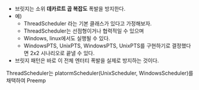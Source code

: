 * 브릿지는 소위 **데카르트 곱 복잡도** 폭발을 방지한다.
* 예)
	* ThreadScheduler 라는 기본 클래스가 있다고 가정해보자.
	* ThreadScheduler는 선점형이거나 협력적일 수 있으며 
	* Windows, linux에서도 실행될 수 있다.
	* WindowsPTS, UnixPTS, WindowsPTS, UnixPTS를 구현하기로 결정했다면 2x2 시나리오로 끝낼 수 있다.
* 브릿지 패턴은 바로 이 전체 엔터티 폭발을 실제로 방지하는 것이다.

ThreadScheduler는 platormScheduler(UnixScheduler, WindowsScheduler)를 채택하여 Preemp